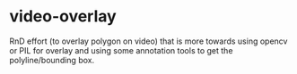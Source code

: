 # video-overlay
RnD effort (to overlay polygon on video) that is more towards using opencv or PIL for overlay and using some annotation tools to get the polyline/bounding box.
